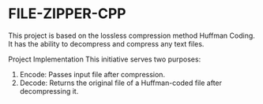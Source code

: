 # FILE-ZIPPER-CPP
This project is based on the lossless compression method Huffman Coding. It has the ability to decompress and compress any text files.  

Project Implementation This initiative serves two purposes: 
  1) Encode: Passes input file after compression.
  2) Decode: Returns the original file of a Huffman-coded file after decompressing it.
